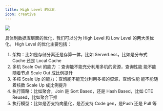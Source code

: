 ```yaml
---
title: High Level 的优化
icon: creative
---
```



![](https://blog.bcmeng.com/post/media/16795404287791/16806924634553.jpg)

具体到数据库层面的优化，我们可以分为 High Level 和 Low Level 的两大类优化。 High Level 的优化主要包括：

1. 架构：比如是存储分离还是存算一体，比如 ServerLess，比如是分布式 Cache 还是 Local Cache
2. 多机 Scale Out 的能力 ：查询能不能充分利用多机的资源，查询性能 能不能随着节点 Scale Out 成比例提升
3. 多核 Scale Up 的能力：查询能不能充分利用多核的资源，查询性能 能不能随着核数 Scale Up 成比例提升
4. 执行策略：比如聚合，Join 是 Sort Based，还是 Hash Based，比如 CTE Reused，比如聚合下推
5. 执行模型：比如是否支持向量化，是否支持 Code gen，是Push 还是 Pull 等


